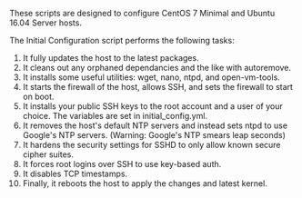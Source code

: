 These scripts are designed to configure CentOS 7 Minimal and Ubuntu 16.04 Server hosts.

The Initial Configuration script performs the following tasks:

1. It fully updates the host to the latest packages.
2. It cleans out any orphaned dependancies and the like with autoremove.
3. It installs some useful utilities: wget, nano, ntpd, and open-vm-tools.
4. It starts the firewall of the host, allows SSH, and sets the firewall to start on boot.
5. It installs your public SSH keys to the root account and a user of your choice. The variables are set in initial_config.yml.
6. It removes the host's default NTP servers and instead sets ntpd to use Google's NTP servers. (Warning: Google's NTP smears leap seconds)
7. It hardens the security settings for SSHD to only allow known secure cipher suites.
8. It forces root logins over SSH to use key-based auth.
9. It disables TCP timestamps.
10. Finally, it reboots the host to apply the changes and latest kernel.